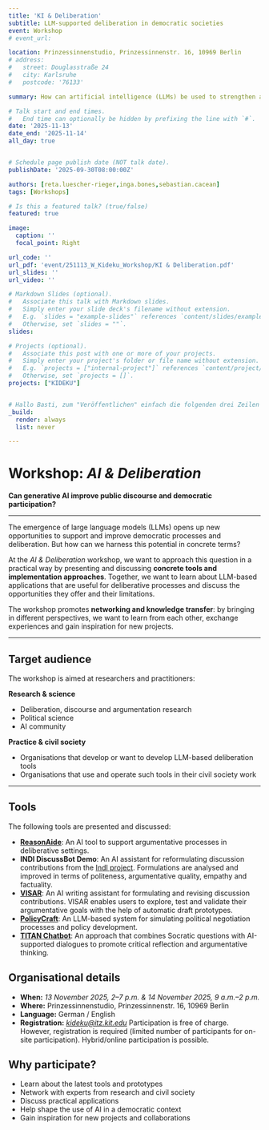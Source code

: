 ```yaml
---
title: 'KI & Deliberation'
subtitle: LLM-supported deliberation in democratic societies
event: Workshop
# event_url: 

location: Prinzessinnenstudio, Prinzessinnenstr. 16, 10969 Berlin
# address:
#   street: Douglasstraße 24
#   city: Karlsruhe
#   postcode: '76133'

summary: How can artificial intelligence (LLMs) be used to strengthen and support democratic processes and discourse in liberal societies?

# Talk start and end times.
#   End time can optionally be hidden by prefixing the line with `#`.
date: '2025-11-13'
date_end: '2025-11-14'
all_day: true


# Schedule page publish date (NOT talk date).
publishDate: '2025-09-30T08:00:00Z'

authors: [reta.luescher-rieger,inga.bones,sebastian.cacean]
tags: [Workshops]

# Is this a featured talk? (true/false)
featured: true

image:
  caption: ''
  focal_point: Right

url_code: ''
url_pdf: 'event/251113_W_Kideku_Workshop/KI & Deliberation.pdf'
url_slides: ''
url_video: ''

# Markdown Slides (optional).
#   Associate this talk with Markdown slides.
#   Simply enter your slide deck's filename without extension.
#   E.g. `slides = "example-slides"` references `content/slides/example-slides.md`.
#   Otherwise, set `slides = ""`.
slides:

# Projects (optional).
#   Associate this post with one or more of your projects.
#   Simply enter your project's folder or file name without extension.
#   E.g. `projects = ["internal-project"]` references `content/project/deep-learning/index.md`.
#   Otherwise, set `projects = []`.
projects: ["KIDEKU"]


# Hallo Basti, zum "Veröffentlichen" einfach die folgenden drei Zeilen löschen.
_build:
  render: always
  list: never

---
```

# Workshop: *AI & Deliberation*

**Can generative AI improve public discourse and democratic participation?**

---

The emergence of large language models (LLMs) opens up new opportunities to support and improve democratic processes and deliberation. But how can we harness this potential in concrete terms?

At the *AI & Deliberation* workshop, we want to approach this question in a practical way by presenting and discussing **concrete tools and implementation approaches**. Together, we want to learn about LLM-based applications that are useful for deliberative processes and discuss the opportunities they offer and their limitations.

The workshop promotes **networking and knowledge transfer**: by bringing in different perspectives, we want to learn from each other, exchange experiences and gain inspiration for new projects.

---

## Target audience

The workshop is aimed at researchers and practitioners:

**Research & science**

- Deliberation, discourse and argumentation research
- Political science
- AI community

**Practice & civil society**

- Organisations that develop or want to develop LLM-based deliberation tools
- Organisations that use and operate such tools in their civil society work

---

## Tools

The following tools are presented and discussed:

- [**ReasonAide**](https://www.faktor-d.org/projekte/reasonaide): An AI tool to support argumentative processes in deliberative settings.
- **INDI DiscussBot Demo**: An AI assistant for reformulating discussion contributions from the [IndI project](https://www.diid.hhu.de/forschung/projekte/indi). Formulations are analysed and improved in terms of politeness, argumentative quality, empathy and factuality.
- [**VISAR**](https://dl.acm.org/doi/pdf/10.1145/3586183.3606800): An AI writing assistant for formulating and revising discussion contributions. VISAR enables users to explore, test and validate their argumentative goals with the help of automatic draft prototypes.
- [**PolicyCraft**](https://arxiv.org/abs/2409.15644): An LLM-based system for simulating political negotiation processes and policy development.
- [**TITAN Chatbot**](https://www.titanthinking.eu/post/exploring-titan-s-approach-to-integrating-socratic-thinking-and-ai-in-chatbot-dialogue): An approach that combines Socratic questions with AI-supported dialogues to promote critical reflection and argumentative thinking.

## Organisational details

- **When:** *13 November 2025, 2–7 p.m. & 14 November 2025, 9 a.m.–2 p.m.*
- **Where:** Prinzessinnenstudio, Prinzessinnenstr. 16, 10969 Berlin
- **Language:** German / English
- **Registration:** *kideku@itz.kit.edu*
  Participation is free of charge. However, registration is required (limited number of participants for on-site participation).
  Hybrid/online participation is possible.

## Why participate?

- Learn about the latest tools and prototypes
- Network with experts from research and civil society
- Discuss practical applications
- Help shape the use of AI in a democratic context
- Gain inspiration for new projects and collaborations
